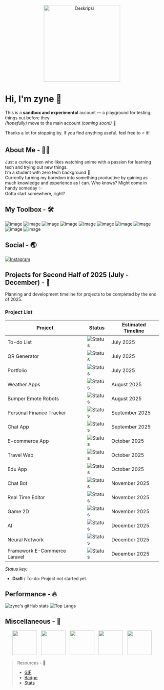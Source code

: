<div align="center"> 
  <img src="https://media1.tenor.com/m/0Rct1fnwVZMAAAAd/suou-yuki-sister.gif" alt="Deskripsi" height="250px" align="center"  />
</div>

# **Hi, I'm zyne 👋**

This is a **sandbox and experimental** account — a playground for testing things out before they  
_(hopefully)_ move to the main account _(coming soon!)_ 🚀

Thanks a lot for stopping by. If you find anything useful, feel free to ⭐️ it!

## About Me - 🙋‍♂️
Just a curious teen who likes watching anime with a passion for learning tech and trying out new things.  
I’m a student with zero tech background 🗿  
Currently turning my boredom into something productive by gaining as much knowledge and experience as I can. Who knows? Might come in handy someday ✨  
Gotta start somewhere, right?

## My Toolbox - 🛠️
![image](https://img.shields.io/badge/HTML5-E34F26?style=for-the-badge&logo=html5&logoColor=white)
![image](https://img.shields.io/badge/CSS3-1572B6?style=for-the-badge&logo=css3&logoColor=white)
![image](https://img.shields.io/badge/JavaScript-323330?style=for-the-badge&logo=javascript&logoColor=F7DF1E)
![image](https://img.shields.io/badge/PHP-777BB4?style=for-the-badge&logo=php&logoColor=white)
![image](https://img.shields.io/badge/Laravel-FF2D20?style=for-the-badge&logo=laravel&logoColor=white)
![image](https://img.shields.io/badge/Python-FFD43B?style=for-the-badge&logo=python&logoColor=blue)
![image](https://img.shields.io/badge/NeoVim-%2357A143.svg?&style=for-the-badge&logo=neovim&logoColor=white)
![image](https://img.shields.io/badge/VSCode-0078D4?style=for-the-badge&logo=visual%20studio%20code&logoColor=white)
![image](https://img.shields.io/badge/Arch_Linux-1793D1?style=for-the-badge&logo=arch-linux&logoColor=white)
![image](https://img.shields.io/badge/Windows-0078D6?style=for-the-badge&logo=windows&logoColor=white)

## Social - 🌏
[![Instagram](https://img.shields.io/badge/Instagram-%234B4B4B.svg?style=for-the-badge&logo=Instagram&logoColor=white)](https://instagram.com/parikesitaji_)

## Projects for Second Half of 2025 (July - December) - 📅

Planning and development timeline for projects to be completed by the end of 2025.

### Project List
| Project                    | Status                          | Estimated Timeline           |
|----------------------------|--------------------------------|-----------------------------|
| To-do List                 | ![Status](https://img.shields.io/badge/Draft-0%25-lightgrey)       | July 2025                   |
| QR Generator               | ![Status](https://img.shields.io/badge/Progress-97%25-blue)       | July 2025                   |
| Portfolio                  | ![Status](https://img.shields.io/badge/Draft-0%25-lightgrey)       | July 2025                   |
| Weather Apps               | ![Status](https://img.shields.io/badge/Draft-0%25-lightgrey)       | August 2025                 |
| Bumper Emote Robots        | ![Status](https://img.shields.io/badge/Draft-0%25-lightgrey)       | August 2025                 |
| Personal Finance Tracker   | ![Status](https://img.shields.io/badge/Draft-0%25-lightgrey)       | September 2025              |
| Chat App                   | ![Status](https://img.shields.io/badge/Draft-0%25-lightgrey)       | September 2025              |
| E-commerce App             | ![Status](https://img.shields.io/badge/Draft-0%25-lightgrey)       | October 2025                |
| Travel Web                 | ![Status](https://img.shields.io/badge/Draft-0%25-lightgrey)       | October 2025                |
| Edu App                    | ![Status](https://img.shields.io/badge/Draft-0%25-lightgrey)       | October 2025                |
| Chat Bot                   | ![Status](https://img.shields.io/badge/Draft-0%25-lightgrey)       | November 2025               |
| Real Time Editor           | ![Status](https://img.shields.io/badge/Draft-0%25-lightgrey)       | November 2025               |
| Game 2D                   | ![Status](https://img.shields.io/badge/Draft-0%25-lightgrey)       | November 2025               |
| AI                        | ![Status](https://img.shields.io/badge/Draft-0%25-lightgrey)       | December 2025               |
| Neural Network             | ![Status](https://img.shields.io/badge/Draft-0%25-lightgrey)       | December 2025               |
| Framework E-Commerce Laravel | ![Status](https://img.shields.io/badge/Draft-0%25-lightgrey)       | December 2025               |

*Status key:*  
- **Draft** / To-do: Project not started yet.


## Performance - 🔥
![zyne's gitHub stats](https://github-readme-stats.vercel.app/api?username=zyne-24&show_icons=true&theme=tokyonight&cache_seconds=360)
![Top Langs](https://github-readme-stats.vercel.app/api/top-langs/?username=zyne-24&layout=compact&theme=tokyonight&cache_seconds=360)

## Miscellaneous - 🎲
<div align="center">
  <p>
    <img src="https://media1.tenor.com/m/LiqhUEDmWcAAAAAd/cute.gif" height="80" style="margin-right:10px" />
    <img src="https://media1.tenor.com/m/Kr6jKur1_DYAAAAC/cat.gif" height="80" style="margin-right:10px" />
    <img src="https://media1.tenor.com/m/PdiBiXr7LFUAAAAC/slime-anime.gif" height="80" style="margin-right:10px" />
    <img src="https://media1.tenor.com/m/TeDLSpDfcaQAAAAC/anime-eating.gif" height="80" style="margin-right:10px"/>
    <img src="https://media1.tenor.com/m/NMAMk3d1dkEAAAAd/re-zero-anime-girl.gif" height="80" />
  </p>
</div>

> Resources - 📁
> - [GIF](https://media1.tenor.com/)  
> - [Badge](https://github.com/Ileriayo/markdown-badges)
> - [Stats](https://github.com/anuraghazra/github-readme-stats)


<!--
gif :
https://i.pinimg.com/originals/49/1e/98/491e98a2c3e81f3efb34db8f9e4c62a8.gif : Kaneki Ken
https://i.pinimg.com/originals/dc/3e/cd/dc3ecdab0fa15f3bd29d1e20718648e6.gif : Anime Red Eye
https://media1.tenor.com/m/0Rct1fnwVZMAAAAd/suou-yuki-sister.gif : Wave Girl
https://media1.tenor.com/m/Ch4VFEjuI7IAAAAC/anime-boy.gif : Wave Men


<h2>About Me <img src="https://media1.tenor.com/m/srA65JjOBoAAAAAd/tian-lang-me.gif" width="30" style="vertical-align: middle;" /></h2>

-->
